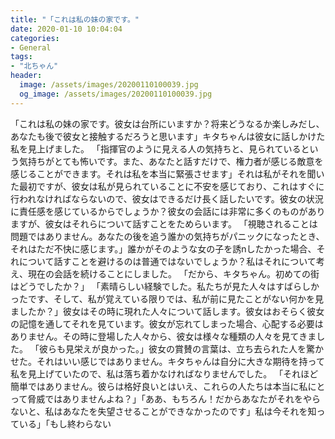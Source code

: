 ```yaml
---
title: "「これは私の妹の家です。"
date: 2020-01-10 10:04:04
categories:
- General
tags:
- "北ちゃん"
header:
  image: /assets/images/20200110100039.jpg
  og_image: /assets/images/20200110100039.jpg
---
```


「これは私の妹の家です。彼女は台所にいますか？将来どうなるか楽しみだし、あなたも後で彼女と接触するだろうと思います」キタちゃんは彼女に話しかけた私を見上げました。 「指揮官のように見える人の気持ちと、見られているという気持ちがとても怖いです。また、あなたと話すだけで、権力者が感じる敵意を感じることができます。それは私を本当に緊張させます」それは私がそれを聞いた最初ですが、彼女は私が見られていることに不安を感じており、これはすぐに行われなければならないので、彼女はできるだけ長く話したいです。彼女の状況に責任感を感じているからでしょうか？彼女の会話には非常に多くのものがありますが、彼女はそれらについて話すことをためらいます。 「視聴されることは問題ではありません。あなたの後を追う誰かの気持ちがパニックになったとき、それはただ不快に感じます。」誰かがそのような女の子を誘nしたかった場合、それについて話すことを避けるのは普通ではないでしょうか？私はそれについて考え、現在の会話を続けることにしました。 「だから、キタちゃん。初めての街はどうでしたか？」 「素晴らしい経験でした。私たちが見た人々はすばらしかったです、そして、私が覚えている限りでは、私が前に見たことがない何かを見ましたか？」彼女はその時に現れた人々について話します。彼女はおそらく彼女の記憶を通してそれを見ています。彼女が忘れてしまった場合、心配する必要はありません。その時に登場した人々から、彼女は様々な種類の人々を見てきました。 「彼らも見栄えが良かった。」彼女の賞賛の言葉は、立ち去られた人を驚かせた。それはいい感じではありません。キタちゃんは自分に大きな期待を持って私を見上げていたので、私は落ち着かなければなりませんでした。 「それほど簡単ではありません。彼らは格好良いとはいえ、これらの人たちは本当に私にとって脅威ではありませんよね？」「ああ、もちろん！だからあなたがそれをやらないと、私はあなたを失望させることができなかったのです」私は今それを知っている」「もし終わらない
